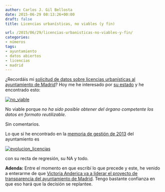 ```yaml
---
author: Carlos J. Gil Bellosta
date: 2015-06-29 08:13:26+00:00
draft: false
title: Licencias urbanísticas, no viables (y fin)

url: /2015/06/29/licencias-urbanisticas-no-viables-y-fin/
categories:
- números
tags:
- ayuntamiento
- datos abiertos
- licencias
- madrid
---
```


¿Recordáis mi [solicitud de datos sobre licencias urbanísticas al ayuntamiento de Madrid](http://www.datanalytics.com/2015/03/10/licencias-urbanisticas-datos-y-votos/)? Hoy me he interesado por [su estado](http://datos.madrid.es/portal/site/egob/menuitem.d3089948cb18b1bb68d8a521ecd08a0c/?vgnextoid=e06faba3ecdfb410VgnVCM2000000c205a0aRCRD&vgnextchannel=102612b9ace9f310VgnVCM100000171f5a0aRCRD) y he encontrado esto:

[![no_viable](/wp-uploads/2015/06/no_viable.png)
](/wp-uploads/2015/06/no_viable.png)

No viable porque _no ha sido posible obtener del órgano competente los datos en formato reutilizable_.

Sin comentarios.

Lo que sí he encontrado en la [memoria de gestión de 2013](http://www.madrid.es/UnidadesDescentralizadas/Calidad/Observatorio_Ciudad/08_Memorias/MEMORIA2013.pdf) del ayuntamiento es

[![evolucion_licencias](/wp-uploads/2015/06/evolucion_licencias.png)
](/wp-uploads/2015/06/evolucion_licencias.png)

con su recta de regresión, su NA y todo.

**Adenda:** Entre el momento en que escribí lo que precede y este, he venido a enterarme de que [Victoria Anderica va a liderar el proyecto de transparencia del ayuntamiento de Madrid](http://www.eldiario.es/politica/Victoria_Anderica-transparencia-Pablo_Soto-Ayuntamiento_de_Madrid_0_402810234.html). Tengo bastante confianza en que eso hará que la decisión se replantee.